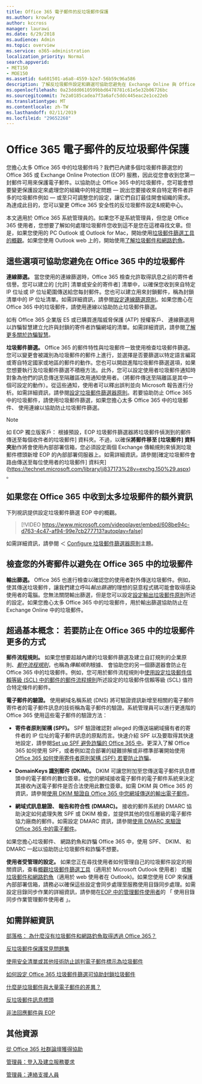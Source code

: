 ```yaml
---
title: Office 365 電子郵件的反垃圾郵件保護
ms.author: krowley
author: kccross
manager: laurawi
ms.date: 6/29/2018
ms.audience: Admin
ms.topic: overview
ms.service: o365-administration
localization_priority: Normal
search.appverid:
- MET150
- MOE150
ms.assetid: 6a601501-a6a8-4559-b2e7-56b59c96a586
description: 了解反垃圾郵件設定和篩選可協助您避免在 Exchange Online 與 Office 365 中的垃圾郵件。取得 Office 365 太多垃圾郵件吗？您可以自訂您的垃圾郵件篩選和反垃圾郵件原則設定。
ms.openlocfilehash: 0a23ddd0610599bbd6478781c61e5e32b06726bc
ms.sourcegitcommit: 7e2a0185cadea7f3a6afc5ddc445eac2e1ce22eb
ms.translationtype: MT
ms.contentlocale: zh-TW
ms.lasthandoff: 02/11/2019
ms.locfileid: "29652268"
---
```

# <a name="office-365-email-anti-spam-protection"></a>Office 365 電子郵件的反垃圾郵件保護

您擔心太多 Office 365 中的垃圾郵件吗？我們已內建多個垃圾郵件篩選您的 Office 365 或 Exchange Online Protection (EOP) 服務，因此從您會收到您第一封郵件可用來保護電子郵件。以協助防止 Office 365 中的垃圾郵件，您可能會想要變更保護設定來處理您的組織中的特定問題 — 說出您要接收來自特定寄件者許多的垃圾郵件例如 — 或至只可調整您的設定，讓它們自訂最佳開會組織的需求。為達成此目的，您可以變更 Office 365 安全性的反垃圾郵件設定&amp;規範中心。
  
本文適用於 Office 365 系統管理員的。如果您不是系統管理員，但您是 Office 365 使用者，您想要了解如何處理垃圾郵件您收到這不是您在這裡尋找文章。但是，如果您使用的 PC Outlook 或 Outlook for Mac，開始使用[垃圾郵件篩選工具的概觀](https://support.office.com/article/5ae3ea8e-cf41-4fa0-b02a-3b96e21de089)。如果您使用 Outlook web 上的，開始使用[了解垃圾郵件和網路釣魚](https://support.office.com/article/86c1d76f-4d5a-4967-9647-35665dc17c31)。
  
## <a name="these-options-help-you-prevent-spam-in-office-365"></a>這些選項可協助您避免在 Office 365 中的垃圾郵件

 **連線篩選。** 當您使用的連線篩選時，Office 365 檢查允許取得訊息之前的寄件者信譽。您可以建立的 [允許] 清單或安全的寄件者] 清單中，以確保您收到來自特定 IP 位址或 IP 位址範圍傳送給您每封郵件。您也可以建立用來封鎖郵件，稱為封鎖清單中的 IP 位址清單。如需詳細資訊，請參閱[設定連線篩選原則](https://technet.microsoft.com/library/jj200718%28v=exchg.150%29.aspx)。如果您擔心在 Office 365 中的垃圾郵件，請使用連線以協助防止垃圾郵件篩選。
  
如有 Office 365 企業版 E5 或已購買進階威脅保護 (ATP) 授權客戶、 連線篩選用以詐騙智慧建立允許與封鎖的寄件者詐騙網域的清單。如需詳細資訊，請參閱[了解更多關於詐騙智慧](https://go.microsoft.com/fwlink/?LinkID=735009)。
  
 **垃圾郵件篩選。** Office 365 的郵件特性與垃圾郵件一致使用檢查垃圾郵件篩選。您可以變更會被識別為垃圾郵件的郵件上進行，並選擇是否要篩選以特定語言編寫或寄自特定國家或地區的郵件的動作。您也可以開啟進階垃圾郵件篩選選項，如果您想要執行及垃圾郵件篩選不積極方法。此外，您可以設定使用者垃圾郵件通知時對象為他們的訊息傳送至隔離區改用通知使用者。（將郵件傳送至隔離區是其中一個可設定的動作）。從這些通知，使用者可以釋出誤判並向 Microsoft 報告進行分析。如需詳細資訊，請參閱[設定垃圾郵件篩選器原則](https://go.microsoft.com/fwlink/p/?LinkId=617147)。若要協助防止 Office 365 中的垃圾郵件，請使用垃圾郵件篩選，如果您擔心太多 Office 365 中的垃圾郵件、 使用連線以協助防止垃圾郵件篩選。
  
> [!NOTE]
> 如 EOP 獨立版客戶： 根據預設，EOP 垃圾郵件篩選器將垃圾郵件偵測到的郵件傳送至每個收件者的垃圾郵件] 資料夾。不過，以確保**將郵件移至 [垃圾郵件] 資料夾**動作將會使用內部部署信箱，您必須設定兩個 Exchange 傳輸規則來偵測垃圾郵件標頭新增 EOP 的內部部署伺服器上。如需詳細資訊，請參閱[確定垃圾郵件會路由傳送至每位使用者的垃圾郵件] 資料夾](https://technet.microsoft.com/library/jj837173%28v=exchg.150%29.aspx)。 
  
## <a name="extra-information-if-you-receive-too-much-spam-in-office-365"></a>如果您在 Office 365 中收到太多垃圾郵件的額外資訊

下列視訊提供設定垃圾郵件篩選 EOP 中的概觀。
  
> [!VIDEO https://www.microsoft.com/videoplayer/embed/608be94c-d763-4c47-af94-99e7cb277713?autoplay=false]
  
如需詳細資訊，請參閱 ＜ [Configure 垃圾郵件篩選器原則](https://go.microsoft.com/fwlink/p/?LinkId=617147)主題。
  
## <a name="check-your-outgoing-messages-to-prevent-spam-in-office-365"></a>檢查您的外寄郵件以避免在 Office 365 中的垃圾郵件

 **輸出篩選。** Office 365 也進行檢查以確認您的使用者對外傳送垃圾郵件。例如，使其傳送垃圾郵件，讓我們建立呼叫*輸出篩選*的理想的惡意程式碼可能會取得感染使用者的電腦。您無法關閉輸出篩選，但是您可以設定[設定輸出垃圾郵件原則](https://technet.microsoft.com/library/jj200737%28v=exchg.150%29.aspx)所述的設定。如果您擔心太多 Office 365 中的垃圾郵件，用於輸出篩選協助防止在 Exchange Online 中的垃圾郵件。
  
## <a name="beyond-the-basics-more-ways-to-prevent-spam-in-office-365"></a>超過基本概念： 若要防止在 Office 365 中的垃圾郵件更多的方式

 **郵件流程規則。** 如果您想要超越內建的垃圾郵件篩選及建立自訂規則的企業原則、*[郵件流程規則](https://technet.microsoft.com/library/jj919238%28v=exchg.150%29.aspx)*，也稱為*傳輸規則*根據、 會協助您的另一個篩選器會防止在 Office 365 中的垃圾郵件。例如，您可用於郵件流程規則中[使用設定垃圾郵件信賴等級 (SCL) 中的郵件的郵件流程規則](https://technet.microsoft.com/library/dn798345%28v=exchg.150%29.aspx)所述設定的垃圾郵件信賴等級 (SCL) 值符合特定條件的郵件。
  
 **電子郵件的驗證。** 使用網域名稱系統 (DNS) 將可驗證資訊新增至相關的電子郵件寄件者的電子郵件訊息的技術稱為電子郵件的驗證。系統管理員可以進行更進階的 Office 365 使用這些電子郵件的驗證方法：
  
- **寄件者原則架構 (SPF)。** SPF 驗證確認對 alleged 的傳送端網域擁有者的寄件者的 IP 位址的電子郵件訊息的原點而言。快速介紹 SPF 以及要取得其快速地設定，請參閱[Set up SPF 避免詐騙的 Office 365 中](https://technet.microsoft.com/library/dn789058%28v=exchg.150%29.aspx)。更深入了解 Office 365 如何使用 SPF，或者例如混合部署的疑難排解或非標準部署開始使用[Office 365 如何使用寄件者原則架構 (SPF) 若要防止詐騙](https://technet.microsoft.com/library/mt712724%28v=exchg.150%29.aspx)。

- **DomainKeys 識別郵件 (DKIM)。** DKIM 可讓您附加至您傳送電子郵件訊息標頭中的電子郵件的數位簽章。從您的網域接收電子郵件的電子郵件系統來決定其接收內送電子郵件是否合法使用此數位簽章。如需 DKIM 與 Office 365 的資訊，請參閱[使用 DKIM 驗證自 Office 365 中您網域傳送的輸出電子郵件](https://technet.microsoft.com/library/mt695945%28v=exchg.150%29.aspx)。

- **網域式訊息驗證、 報告和符合性 (DMARC)。** 接收的郵件系統的 DMARC 協助決定如何處理失敗 SPF 或 DKIM 檢查，並提供其他的信任層級的電子郵件協力廠商的郵件。如需設定 DMARC 資訊，請參閱[使用 DMARC 來驗證 Office 365 中的電子郵件](https://technet.microsoft.com/library/mt734386%28v=exchg.150%29.aspx)。

如果您擔心垃圾郵件、 網路釣魚和詐騙 Office 365 中，使用 SPF、 DKIM、 和 DMARC 一起以協助防止垃圾郵件和詐騙不想要。
  
 **使用者受管理的設定。** 如果您正在尋找使用者如何管理自己的垃圾郵件設定的相關資訊，查看[概觀垃圾郵件篩選工具](https://go.microsoft.com/fwlink/?LinkId=270065)（適用於 Microsoft Outlook 使用者） 或[解垃圾郵件和網路釣魚](https://go.microsoft.com/fwlink/?LinkId=270068)（適用於 web 使用者在 Outlook)。如果您使用 EOP 來保護內部部署信箱，請務必以確保這些設定會同步處理至服務使用目錄同步處理。如需設定目錄同步作業的詳細資訊，請參閱在[EOP 中的管理郵件使用者](https://technet.microsoft.com/library/dn636911%28v=exchg.150%29.aspx)的 「 使用目錄同步作業管理郵件使用者 」。
  
## <a name="for-more-information"></a>如需詳細資訊

[部落格： 為什麼沒有垃圾郵件和網路釣魚取得透過 Office 365？](https://go.microsoft.com/fwlink/?LinkId=528179 )
  
[反垃圾郵件保護常見問題集](https://technet.microsoft.com/library/jj937231%28v=exchg.150%29.aspx)
  
[使用安全清單或其他技術防止誤判電子郵件標示為垃圾郵件](prevent-email-from-being-marked-as-spam-0.md)
  
[如何設定 Office 365 垃圾郵件篩選可協助封鎖垃圾郵件](block-email-spam-to-prevent-false-negatives.md)
  
[什麼是垃圾郵件與大量電子郵件的差異？](https://technet.microsoft.com/library/dn720441%28v=exchg.150%29.aspx)
  
[反垃圾郵件訊息標頭](https://technet.microsoft.com/library/dn205071%28v=exchg.150%29.aspx)
  
[非法回應郵件與 EOP](https://technet.microsoft.com/library/dn499795%28v=exchg.150%29.aspx)

## <a name="more-resources"></a>其他資源

[從 Office 365 社群論壇獲得協助](https://go.microsoft.com/fwlink/p/?LinkId=518605)
  
[管理員：登入及建立服務要求](https://go.microsoft.com/fwlink/p/?LinkId=519124)
  
[管理員：連絡支援人員](https://go.microsoft.com/fwlink/p/?LinkID=518322)
